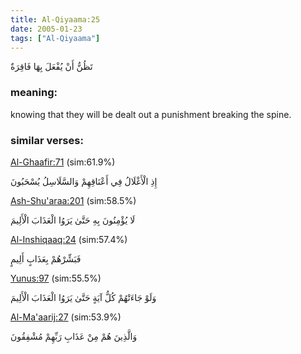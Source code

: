```yaml
---
title: Al-Qiyaama:25
date: 2005-01-23
tags: ["Al-Qiyaama"]
---
```

تَظُنُّ أَنْ يُفْعَلَ بِهَا فَاقِرَةٌ
### meaning: 
knowing that they will be dealt out a punishment breaking the spine.
### similar verses: 

[Al-Ghaafir:71](/40/71) (sim:61.9%)

إِذِ الْأَغْلَالُ فِي أَعْنَاقِهِمْ وَالسَّلَاسِلُ يُسْحَبُونَ

[Ash-Shu'araa:201](/26/201) (sim:58.5%)

لَا يُؤْمِنُونَ بِهِ حَتَّىٰ يَرَوُا الْعَذَابَ الْأَلِيمَ

[Al-Inshiqaaq:24](/84/24) (sim:57.4%)

فَبَشِّرْهُمْ بِعَذَابٍ أَلِيمٍ

[Yunus:97](/10/97) (sim:55.5%)

وَلَوْ جَاءَتْهُمْ كُلُّ آيَةٍ حَتَّىٰ يَرَوُا الْعَذَابَ الْأَلِيمَ

[Al-Ma'aarij:27](/70/27) (sim:53.9%)

وَالَّذِينَ هُمْ مِنْ عَذَابِ رَبِّهِمْ مُشْفِقُونَ
